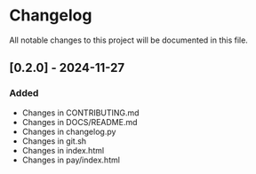 # Changelog

All notable changes to this project will be documented in this file.

## [0.2.0] - 2024-11-27

### Added
- Changes in CONTRIBUTING.md
- Changes in DOCS/README.md
- Changes in changelog.py
- Changes in git.sh
- Changes in index.html
- Changes in pay/index.html

